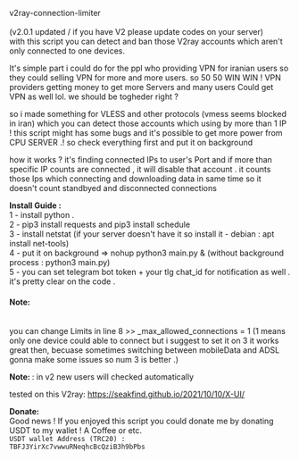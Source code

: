 v2ray-connection-limiter <br><br>
(v2.0.1 updated / if you have V2 please update codes on your server)<br>
with this script you can detect and ban those V2ray accounts which aren't only connected to one devices.

It's simple part i could do for the ppl who providing VPN for iranian users so they could selling VPN for more and more users. so 50 50 WIN WIN ! VPN providers getting money to get more Servers and many users Could get VPN as well lol. we should be togheder right ?

so i made something for VLESS and other protocols (vmess seems blocked in iran) which you can detect those accounts which using by more than 1 IP ! this script might has some bugs and it's possible to get more power from CPU SERVER .! so check everything first and put it on background

how it works ? 
it's finding connected IPs to user's Port and if more than specific IP counts are connected , it will disable that account . 
it counts those Ips which connecting and downloading data in same time so it doesn't count standbyed and disconnected connections

<b>Install Guide :</b><br>
1 - install python .<br>
2 - pip3 install requests and pip3 install schedule<br>
3 - install netstat (if your server doesn't have it so install it - debian : apt install net-tools)<br>
4 - put it on background => nohup python3 main.py &  (without background process : python3 main.py) <br>
5 - you can set telegram bot token + your tlg chat_id for notification as well . it's pretty clear on the code .
<br>
<b><h4>Note: </h4></b><br>
you can change Limits in line 8 >> _max_allowed_connections = 1 (1 means only one device could able to connect but i suggest to set it on 3 it works great then, becuase sometimes switching between mobileData and ADSL gonna make some issues so num 3 is better .)

<b>Note: </b> : in v2 new users will checked automatically

tested on this V2ray: https://seakfind.github.io/2021/10/10/X-UI/

<b>Donate:</b><br>
Good news ! If you enjoyed this script you could donate me by donating USDT to my wallet ! A Coffee or etc.
<br><code>USDT wallet Address (TRC20) : TBFJ3YirXc7vwwuRNeqhcBcQziB3h9bPbs</code>
